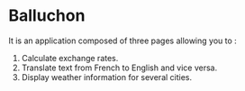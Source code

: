 # Balluchon
It is an application composed of three pages allowing you to : 
1. Calculate exchange rates.
2. Translate text from French to English and vice versa.
3. Display weather information for several cities.  